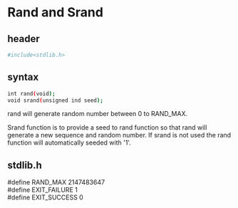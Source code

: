 # Rand and Srand  
 
## header 
```bash 
#include<stdlib.h>
```
## syntax
```bash
int rand(void);
void srand(unsigned ind seed);
```

rand will generate random number between 0 to RAND_MAX.

Srand function is to provide a seed to rand function so that rand will generate a new sequence and random number.
If srand is not used the rand function will automatically seeded with '1'.

stdlib.h
--------
#define RAND_MAX 2147483647  
#define EXIT_FAILURE 1  
#define EXIT_SUCCESS 0  



